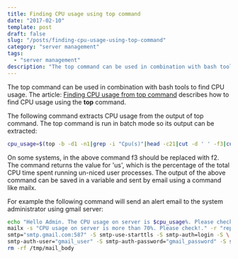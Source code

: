 ```yaml
---
title: Finding CPU usage using top command
date: "2017-02-10"
template: post
draft: false
slug: "/posts/finding-cpu-usage-using-top-command"
category: "server management"
tags:
  - "server management"
description: "The top command can be used in combination with bash tools to find CPU usage. The article: Finding CPU usage from top command describes how to find CPU usage using the top command."
---
```


The top command can be used in combination with bash tools to find CPU usage. The article: [Finding CPU usage from top command](https://askubuntu.com/questions/68741/finding-cpu-usage-from-top-command/687%2054#68754) describes how to find CPU usage using the **top** command.

The following command extracts CPU usage from the output of top command. The top command is run in batch mode so its output can be extracted:

```bash
cpu_usage=$(top -b -d1 -n1|grep -i "Cpu(s)"|head -c21|cut -d ' ' -f3|cut -d '%' -f1)
```

On some systems, in the above command f3 should be replaced with f2. The command returns the value for 'us', which is the percentage of the total CPU time spent running un-niced user processes. The output of the above command can be saved in a variable and sent by email using a command like mailx.

For example the following command will send an alert email to the system administrator using gmail server:

```bash
echo "Hello Admin. The CPU usage on server is $cpu_usage%. Please check!" > /tmp/mail_body.txt
mailx -s "CPU usage on server is more than 70%. Please check!." -r "reply_email" -S \
smtp="smtp.gmail.com:587" -S smtp-use-starttls -S smtp-auth=login -S \
smtp-auth-user="gmail_user" -S smtp-auth-password="gmail_password" -S ssl-verify=ignore recepiant_email &lt; /tmp/mail_body.txt
rm -rf /tmp/mail_body
```
